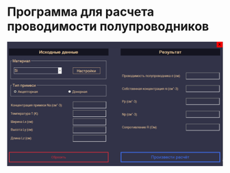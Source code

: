 # Программа для расчета проводимости полупроводников
![Иллюстрация к проекту](https://github.com/IvanT771/WindowsFormElectronics/blob/master/Image/Screenshot_1.png)
